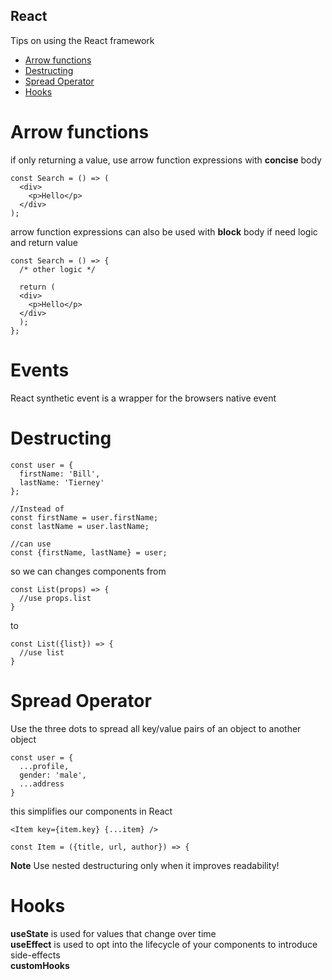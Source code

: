 ## React
Tips on using the React framework

- [Arrow functions](#arrowfunctions)
- [Destructing](#destructing)
- [Spread Operator](#spread)
- [Hooks](#useeffect)

# Arrow functions <a name="arrowfunctions"></a>
if only returning a value, use arrow function expressions with **concise** body  
```
const Search = () => (  
  <div>  
    <p>Hello</p>  
  </div>  
);  
```

arrow function expressions can also be used with **block** body if need logic and return value
```
const Search = () => {  
  /* other logic */
  
  return (
  <div>  
    <p>Hello</p>  
  </div>
  );  
};  
```

# Events
React synthetic event is a wrapper for the browsers native event

# Destructing <a name="destructing"/></a>
```
const user = {
  firstName: 'Bill',
  lastName: 'Tierney'
}; 

//Instead of 
const firstName = user.firstName;
const lastName = user.lastName;

//can use
const {firstName, lastName} = user;
```
so we can changes components from
```
const List(props) => {
  //use props.list
}
```
to
```
const List({list}) => {
  //use list
}
```

# Spread Operator <a name="spread"/></a>
Use the three dots to spread all key/value pairs of an object to another object
```
const user = {
  ...profile,
  gender: 'male',
  ...address
}
```

this simplifies our components in React
```
<Item key={item.key} {...item} />

const Item = ({title, url, author}) => {
```

**Note** Use nested destructuring only when it improves readability!

# Hooks <a name="useeffect"/></a>
**useState** is used for values that change over time  
**useEffect** is used to opt into the lifecycle of your components to introduce side-effects  
**customHooks** 
